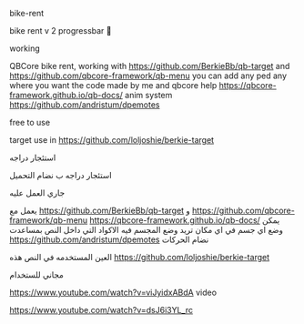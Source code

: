 bike-rent

bike rent v 2 progressbar 🥵

working

QBCore bike rent, working with https://github.com/BerkieBb/qb-target and https://github.com/qbcore-framework/qb-menu
you can add any ped any where you want the code made by me and qbcore help https://qbcore-framework.github.io/qb-docs/
anim system https://github.com/andristum/dpemotes 

free to use

target use in https://github.com/loljoshie/berkie-target


استئجار دراجه

استئجار دراجه  ب نضام التحميل 

جاري العمل عليه

يعمل مع https://github.com/BerkieBb/qb-target و https://github.com/qbcore-framework/qb-menu
https://qbcore-framework.github.io/qb-docs/ يمكن وضع اي جسم في اي مكان تريد وضع المجسم فيه الاكواد التي داخل النص بمساعدت 
https://github.com/andristum/dpemotes نضام الحركات

العين المستخدمه في النص هذه https://github.com/loljoshie/berkie-target

مجاني للستخدام

https://www.youtube.com/watch?v=viJyidxABdA video 

https://www.youtube.com/watch?v=dsJ6i3YL_rc
